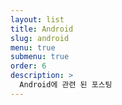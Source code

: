 ```yaml
---
layout: list
title: Android 
slug: android
menu: true
submenu: true
order: 6
description: >
  Android에 관련 된 포스팅
---
```

